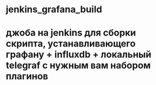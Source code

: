 # jenkins_grafana_build
# джоба на jenkins для сборки скрипта, устанавливающего графану + influxdb + локальный telegraf с нужным вам набором плагинов
